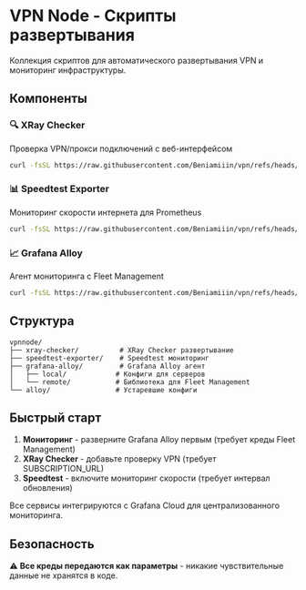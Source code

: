 # VPN Node - Скрипты развертывания

Коллекция скриптов для автоматического развертывания VPN и мониторинг инфраструктуры.

## Компоненты

### 🔍 XRay Checker
Проверка VPN/прокси подключений с веб-интерфейсом
```bash
curl -fsSL https://raw.githubusercontent.com/Beniamiiin/vpn/refs/heads/master/xray-checker/run.sh | bash -s {SUBSCRIPTION_URL}
```

### 📊 Speedtest Exporter  
Мониторинг скорости интернета для Prometheus
```bash
curl -fsSL https://raw.githubusercontent.com/Beniamiiin/vpn/refs/heads/master/speedtest-exporter/run.sh | bash -s {UPDATE_INTERVAL} {SERVER_IDS}
```

### 📈 Grafana Alloy
Агент мониторинга с Fleet Management
```bash
curl -fsSL https://raw.githubusercontent.com/Beniamiiin/vpn/refs/heads/master/grafana-alloy/run.sh | sudo bash -s {FLEET_URL} {FLEET_USERNAME} {FLEET_PASSWORD}
```

## Структура

```
vpnnode/
├── xray-checker/          # XRay Checker развертывание
├── speedtest-exporter/    # Speedtest мониторинг  
├── grafana-alloy/         # Grafana Alloy агент
│   ├── local/            # Конфиги для серверов
│   └── remote/           # Библиотека для Fleet Management
└── alloy/                # Устаревшие конфиги
```

## Быстрый старт

1. **Мониторинг** - разверните Grafana Alloy первым (требует креды Fleet Management)
2. **XRay Checker** - добавьте проверку VPN (требует SUBSCRIPTION_URL)
3. **Speedtest** - включите мониторинг скорости (требует интервал обновления)

Все сервисы интегрируются с Grafana Cloud для централизованного мониторинга.

## Безопасность

⚠️ **Все креды передаются как параметры** - никакие чувствительные данные не хранятся в коде.
